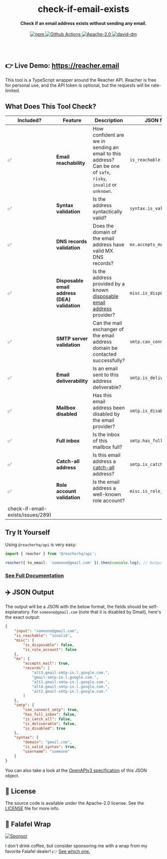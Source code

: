 <br /><br />

<h1 align="center">check-if-email-exists</h1>
<h4 align="center">Check if an email address exists without sending any email.</h4>

<p align="center">
  <a href="https://www.npmjs.com/package/@reacherhq/api">
    <img alt="npm" src="https://img.shields.io/npm/v/@reacherhq/api.svg" />
  </a>
  <a href="https://github.com/reacherhq/reacher-js/actions">
    <img alt="Github Actions" src="https://github.com/reacherhq/reacher-js/workflows/pr/badge.svg" />
  </a>
  <a href="https://opensource.org/licenses/Apache-2.0">
    <img alt="Apache-2.0" src="https://img.shields.io/badge/License-Apache%202.0-blue.svg" />
  </a>
  <a href="https://david-dm.org/reacherhq/reacher-js">
    <img alt="david-dm" src="https://img.shields.io/david/reacherhq/reacher-js.svg" />
  </a>
</p>

<br /><br />

## 👉 Live Demo: https://reacher.email

This tool is a TypeScript wrapper around the Reacher API. Reacher is free for personal use, and the API token is optional, but the requests will be rate-limited.

## What Does This Tool Check?

| Included?                         | Feature                                       | Description                                                                                                                     | JSON field               |
| --------------------------------- | --------------------------------------------- | ------------------------------------------------------------------------------------------------------------------------------- | ------------------------ |
| ✅                                | **Email reachability**                        | How confident are we in sending an email to this address? Can be one of `safe`, `risky`, `invalid` or `unknown`.                | `is_reachable`           |
| ✅                                | **Syntax validation**                         | Is the address syntactically valid?                                                                                             | `syntax.is_valid_syntax` |
| ✅                                | **DNS records validation**                    | Does the domain of the email address have valid MX DNS records?                                                                 | `mx.accepts_mail`        |
| ✅                                | **Disposable email address (DEA) validation** | Is the address provided by a known [disposable email address](https://en.wikipedia.org/wiki/Disposable_email_address) provider? | `misc.is_disposable`     |
| ✅                                | **SMTP server validation**                    | Can the mail exchanger of the email address domain be contacted successfully?                                                   | `smtp.can_connect_smtp`  |
| ✅                                | **Email deliverability**                      | Is an email sent to this address deliverable?                                                                                   | `smtp.is_deliverable`    |
| ✅                                | **Mailbox disabled**                          | Has this email address been disabled by the email provider?                                                                     | `smtp.is_disabled`       |
| ✅                                | **Full inbox**                                | Is the inbox of this mailbox full?                                                                                              | `smtp.has_full_inbox`    |
| ✅                                | **Catch-all address**                         | Is this email address a [catch-all](https://debounce.io/blog/help/what-is-a-catch-all-or-accept-all/) address?                  | `smtp.is_catch_all`      |
| ✅                                | **Role account validation**                   | Is the email address a well-known role account?                                                                                 | `misc.is_role_account`   |
| check-if-email-exists/issues/289) |

## Try It Yourself

Using `@reacherhq/api` is very easy:

```typescript
import { reacher } from '@reacherhq/api';

reacher({ to_email: 'someone@gmail.com' }).then(console.log); // Output will be the JSON described below.
```

### [See Full Documentation](./docs)

## ✈️ JSON Output

The output will be a JSON with the below format, the fields should be self-explanatory. For `someone@gmail.com` (note that it is disabled by Gmail), here's the exact output:

```json
{
	"input": "someone@gmail.com",
	"is_reachable": "invalid",
	"misc": {
		"is_disposable": false,
		"is_role_account": false
	},
	"mx": {
		"accepts_mail": true,
		"records": [
			"alt3.gmail-smtp-in.l.google.com.",
			"gmail-smtp-in.l.google.com.",
			"alt1.gmail-smtp-in.l.google.com.",
			"alt4.gmail-smtp-in.l.google.com.",
			"alt2.gmail-smtp-in.l.google.com."
		]
	},
	"smtp": {
		"can_connect_smtp": true,
		"has_full_inbox": false,
		"is_catch_all": false,
		"is_deliverable": false,
		"is_disabled": true
	},
	"syntax": {
		"domain": "gmail.com",
		"is_valid_syntax": true,
		"username": "someone"
	}
}
```

You can also take a look at the [OpenAPIv3 specification](https://reacher.email/docs#operation/post-check-email) of this JSON object.

## 📜 License

The source code is available under the Apache-2.0 license. See the [LICENSE](./LICENSE) file for more info.

## 🌯 Falafel Wrap

[![Sponsor](https://img.shields.io/badge/Github%20Sponsors-%E2%9D%A4%EF%B8%8F-white)](https://github.com/sponsors/amaurymartiny/)

I don't drink coffee, but consider sponsoring me with a wrap from my favorite Falafel dealer! 👉 [See which one.](https://github.com/sponsors/amaurymartiny/)
